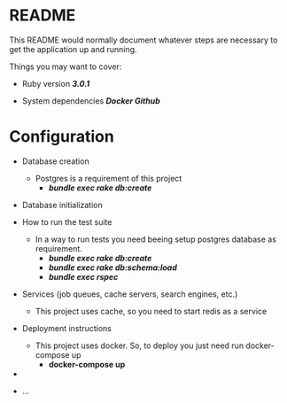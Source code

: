 # README

This README would normally document whatever steps are necessary to get the
application up and running.

Things you may want to cover:

* Ruby version
	***3.0.1***

* System dependencies
	***Docker
	Github***

# Configuration

* Database creation
	* Postgres is a requirement of this project
		* ***bundle exec rake db:create***

* Database initialization

* How to run the test suite
	* 	In a way to run tests you need beeing setup postgres database as requirement.
		* 	***bundle exec rake db:create***
		* 	***bundle exec rake db:schema:load***
		* 	***bundle exec rspec***

* Services (job queues, cache servers, search engines, etc.)
	*	This project uses cache, so you need to start redis as a service 

* Deployment instructions
	* 	This project uses docker. So, to deploy you just need run docker-compose up
		* 	**docker-compose up**
* 	

* ...
